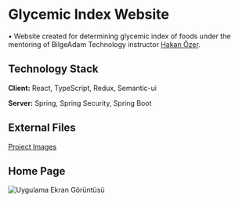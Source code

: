 
# Glycemic Index Website 
• Website created for determining glycemic index of foods under the mentoring of BilgeAdam Technology  instructor <a href="https://hakanozer.github.io/">Hakan Özer<a>.

 
## Technology Stack

**Client:** React, TypeScript, Redux, Semantic-ui

**Server:** Spring, Spring Security, Spring Boot

  

## External Files

[Project Images](https://dogukankrtlz.github.io/glycemicproject/example.html)

  
## Home Page 

![Uygulama Ekran Görüntüsü](https://github.com/dogukankrtlz/GlycemicWeb/blob/main/images/8.PNG)

  
